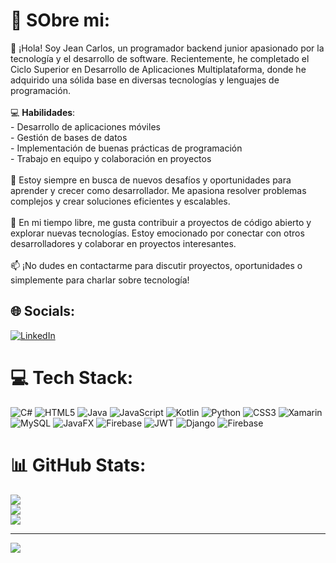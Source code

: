 # 💫 SObre mi:
👋 ¡Hola! Soy Jean Carlos, un programador backend junior apasionado por la tecnología y el desarrollo de software. Recientemente, he completado el Ciclo Superior en Desarrollo de Aplicaciones Multiplataforma, donde he adquirido una sólida base en diversas tecnologías y lenguajes de programación.<br><br>💻  **Habilidades**:<br>- Desarrollo de aplicaciones móviles <br>- Gestión de bases de datos<br>- Implementación de buenas prácticas de programación<br>- Trabajo en equipo y colaboración en proyectos<br><br>🚀 Estoy siempre en busca de nuevos desafíos y oportunidades para aprender y crecer como desarrollador. Me apasiona resolver problemas complejos y crear soluciones eficientes y escalables.<br><br>🌟 En mi tiempo libre, me gusta contribuir a proyectos de código abierto y explorar nuevas tecnologías. Estoy emocionado por conectar con otros desarrolladores y colaborar en proyectos interesantes.<br><br>📫 ¡No dudes en contactarme para discutir proyectos, oportunidades o simplemente para charlar sobre tecnología!


## 🌐 Socials:
[![LinkedIn](https://img.shields.io/badge/LinkedIn-%230077B5.svg?logo=linkedin&logoColor=white)](https://linkedin.com/in/www.linkedin.com/in/jean-espin) 

# 💻 Tech Stack:
![C#](https://img.shields.io/badge/c%23-%23239120.svg?style=for-the-badge&logo=csharp&logoColor=white) ![HTML5](https://img.shields.io/badge/html5-%23E34F26.svg?style=for-the-badge&logo=html5&logoColor=white) ![Java](https://img.shields.io/badge/java-%23ED8B00.svg?style=for-the-badge&logo=openjdk&logoColor=white) ![JavaScript](https://img.shields.io/badge/javascript-%23323330.svg?style=for-the-badge&logo=javascript&logoColor=%23F7DF1E) ![Kotlin](https://img.shields.io/badge/kotlin-%237F52FF.svg?style=for-the-badge&logo=kotlin&logoColor=white) ![Python](https://img.shields.io/badge/python-3670A0?style=for-the-badge&logo=python&logoColor=ffdd54) ![CSS3](https://img.shields.io/badge/css3-%231572B6.svg?style=for-the-badge&logo=css3&logoColor=white) ![Xamarin](https://img.shields.io/badge/Xamarin-3199DC?style=for-the-badge&logo=xamarin&logoColor=white) ![MySQL](https://img.shields.io/badge/mysql-4479A1.svg?style=for-the-badge&logo=mysql&logoColor=white) ![JavaFX](https://img.shields.io/badge/javafx-%23FF0000.svg?style=for-the-badge&logo=javafx&logoColor=white) ![Firebase](https://img.shields.io/badge/firebase-a08021?style=for-the-badge&logo=firebase&logoColor=ffcd34) ![JWT](https://img.shields.io/badge/JWT-black?style=for-the-badge&logo=JSON%20web%20tokens) ![Django](https://img.shields.io/badge/django-%23092E20.svg?style=for-the-badge&logo=django&logoColor=white) ![Firebase](https://img.shields.io/badge/firebase-a08021?style=for-the-badge&logo=firebase&logoColor=ffcd34)
# 📊 GitHub Stats:
![](https://github-readme-stats.vercel.app/api?username=Jean-Carlos-Backend-Developer&theme=dark&hide_border=true&include_all_commits=false&count_private=false)<br/>
![](https://github-readme-streak-stats.herokuapp.com/?user=Jean-Carlos-Backend-Developer&theme=dark&hide_border=true)<br/>
![](https://github-readme-stats.vercel.app/api/top-langs/?username=Jean-Carlos-Backend-Developer&theme=dark&hide_border=true&include_all_commits=false&count_private=false&layout=compact)

---
[![](https://visitcount.itsvg.in/api?id=Jean-Carlos-Backend-Developer&icon=0&color=0)](https://visitcount.itsvg.in)

<!-- Proudly created with GPRM ( https://gprm.itsvg.in ) -->
